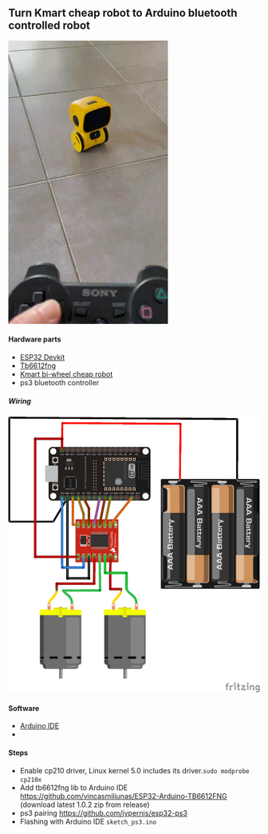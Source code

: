 ## Turn Kmart cheap robot to Arduino bluetooth controlled robot

![sasa](./at.gif)

#### Hardware parts

*  [ESP32 Devkit](https://www.aliexpress.com/premium/esp32-devkitc-v4.html?d=y&origin=y&catId=0&initiative_id=AS_20210405200508&SearchText=esp32%20devkitc%20v4)
*  [Tb6612fng](https://www.aliexpress.com/wholesale?catId=0&initiative_id=AS_20210405200515&isPremium=y&SearchText=tb6612fng)
*  [Kmart bi-wheel cheap robot](https://www.kmart.com.au/product/interactive-robot/2886866)
* ps3 bluetooth controller

##### Wiring

![img](./at_bb.png)

#### Software
* [Arduino IDE](https://www.arduino.cc/en/software/)
*

#### Steps

* Enable cp210 driver, Linux kernel 5.0 includes its driver.`sudo modprobe cp210x`
* Add tb6612fng lib to Arduino IDE https://github.com/vincasmiliunas/ESP32-Arduino-TB6612FNG (download latest 1.0.2 zip from release)
* ps3 pairing
https://github.com/jvpernis/esp32-ps3
* Flashing with Arduino IDE `sketch_ps3.ino`
